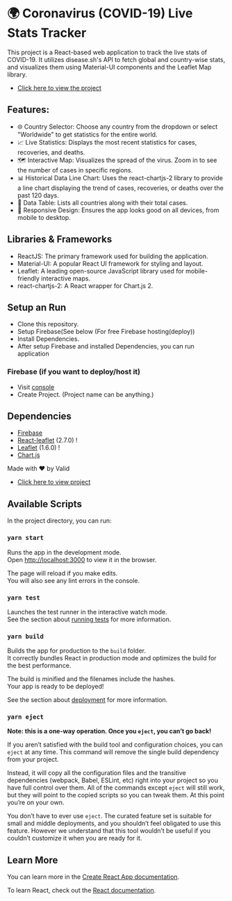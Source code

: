 # 🌍 Coronavirus (COVID-19) Live Stats Tracker

This project is a React-based web application to track the live stats of COVID-19. It utilizes disease.sh's API to fetch global and country-wise stats, and visualizes them using Material-UI components and the Leaflet Map library.

- [Click here to view the project](https://covid-19-tracker-ea291.web.app/)

## Features:

- 🌐 Country Selector: Choose any country from the dropdown or select "Worldwide" to get statistics for the entire world.
- 📈 Live Statistics: Displays the most recent statistics for cases, recoveries, and deaths.
- 🗺 Interactive Map: Visualizes the spread of the virus. Zoom in to see the number of cases in specific regions.
- 📊 Historical Data Line Chart: Uses the react-chartjs-2 library to provide a line chart displaying the trend of cases, recoveries, or deaths over the past 120 days.
- 📄 Data Table: Lists all countries along with their total cases.
- 📱 Responsive Design: Ensures the app looks good on all devices, from mobile to desktop.

## Libraries & Frameworks

- ReactJS: The primary framework used for building the application.
- Material-UI: A popular React UI framework for styling and layout.
- Leaflet: A leading open-source JavaScript library used for mobile-friendly interactive maps.
- react-chartjs-2: A React wrapper for Chart.js 2.

## Setup an Run

- Clone this repository.
- Setup Firebase(See below (For free Firebase hosting(deploy))
- Install Dependencies.
- After setup Firebase and installed Dependencies, you can run application

### Firebase (if you want to deploy/host it)

- Visit [console](https://console.firebase.google.com)
- Create Project. (Project name can be anything.)

## Dependencies

- [Firebase](https://firebase.google.com/docs)
- [React-leaflet](https://react-leaflet.js.org/docs/start-installation) (2.7.0) !
- [Leaflet](https://leafletjs.com/) (1.6.0) !
- [Chart.js](https://www.chartjs.org/docs/latest//)

Made with :heart: by Valid

- [Click here to view project](https://covid-19-tracker-ea291.web.app/)

## Available Scripts

In the project directory, you can run:

### `yarn start`

Runs the app in the development mode.\
Open [http://localhost:3000](http://localhost:3000) to view it in the browser.

The page will reload if you make edits.\
You will also see any lint errors in the console.

### `yarn test`

Launches the test runner in the interactive watch mode.\
See the section about [running tests](https://facebook.github.io/create-react-app/docs/running-tests) for more information.

### `yarn build`

Builds the app for production to the `build` folder.\
It correctly bundles React in production mode and optimizes the build for the best performance.

The build is minified and the filenames include the hashes.\
Your app is ready to be deployed!

See the section about [deployment](https://facebook.github.io/create-react-app/docs/deployment) for more information.

### `yarn eject`

**Note: this is a one-way operation. Once you `eject`, you can’t go back!**

If you aren’t satisfied with the build tool and configuration choices, you can `eject` at any time. This command will remove the single build dependency from your project.

Instead, it will copy all the configuration files and the transitive dependencies (webpack, Babel, ESLint, etc) right into your project so you have full control over them. All of the commands except `eject` will still work, but they will point to the copied scripts so you can tweak them. At this point you’re on your own.

You don’t have to ever use `eject`. The curated feature set is suitable for small and middle deployments, and you shouldn’t feel obligated to use this feature. However we understand that this tool wouldn’t be useful if you couldn’t customize it when you are ready for it.

## Learn More

You can learn more in the [Create React App documentation](https://facebook.github.io/create-react-app/docs/getting-started).

To learn React, check out the [React documentation](https://reactjs.org/).
